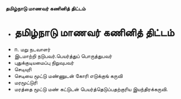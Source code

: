 **தமிழ்நாடு மாணவர் கணினித் திட்டம்**
- # தமிழ்நாடு மாணவர் கணினித் திட்டம்
- n. மறு நடவாளர்
- இடமாற்றி நடுபவர்.பெயர்த்துப் பொருத்துபவர்
- புதுக்குடியமைப்பு நிறுவுபவர்
- செடியுரி
- செடியை மூட்டு மண்ணுடன் கோரி எடுக்குங் கருவி
- மரமூட்டுரி
- மரத்தை மூட்டு மண் கட்டுடன் பெயர்த்தெடுப்பதற்குரிய இயந்திரக்கருவி.

